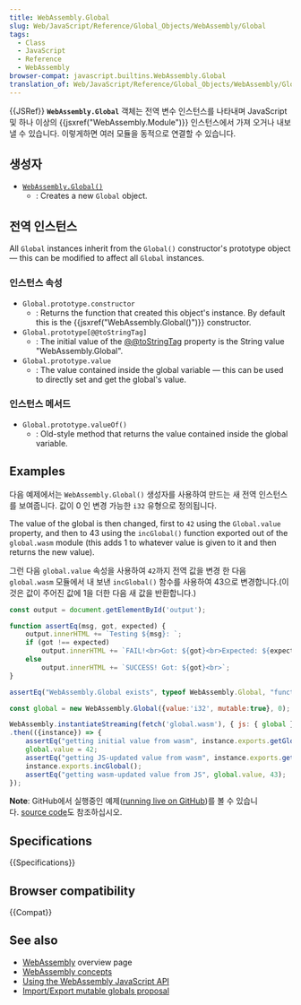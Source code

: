 ```yaml
---
title: WebAssembly.Global
slug: Web/JavaScript/Reference/Global_Objects/WebAssembly/Global
tags:
  - Class
  - JavaScript
  - Reference
  - WebAssembly
browser-compat: javascript.builtins.WebAssembly.Global
translation_of: Web/JavaScript/Reference/Global_Objects/WebAssembly/Global
---
```

{{JSRef}} **`WebAssembly.Global`** 객체는 전역 변수 인스턴스를 나타내며 JavaScript 및 하나 이상의 {{jsxref("WebAssembly.Module")}} 인스턴스에서 가져 오거나 내보낼 수 있습니다. 이렇게하면 여러 모듈을 동적으로 연결할 수 있습니다.

## 생성자

- [`WebAssembly.Global()`](/en-US/docs/Web/JavaScript/Reference/Global_Objects/WebAssembly/Global/Global)
  - : Creates a new `Global` object.

## 전역 인스턴스

All `Global` instances inherit from the `Global()` constructor's prototype object — this can be modified to affect all `Global` instances.

### 인스턴스 속성

- `Global.prototype.constructor`
  - : Returns the function that created this object's instance. By default this is the {{jsxref("WebAssembly.Global()")}} constructor.
- `Global.prototype[@@toStringTag]`
  - : The initial value of the [@@toStringTag](/en-US/docs/Web/JavaScript/Reference/Global_Objects/Symbol/toStringTag) property is the String value "WebAssembly.Global".
- `Global.prototype.value`
  - : The value contained inside the global variable — this can be used to directly set and get the global's value.

### 인스턴스 메서드

- `Global.prototype.valueOf()`
  - : Old-style method that returns the value contained inside the global variable.

## Examples

다음 예제에서는 `WebAssembly.Global()` 생성자를 사용하여 만드는 새 전역 인스턴스를 보여줍니다. 값이 0 인 변경 가능한 `i32` 유형으로 정의됩니다.

The value of the global is then changed, first to `42` using the `Global.value` property, and then to 43 using the `incGlobal()` function exported out of the `global.wasm` module (this adds 1 to whatever value is given to it and then returns the new value).

그런 다음 `global.value` 속성을 사용하여 `42`까지 전역 값을 변경 한 다음 `global.wasm` 모듈에서 내 보낸 `incGlobal()` 함수를 사용하여 43으로 변경합니다.(이것은 값이 주어진 값에 1을 더한 다음 새 값을 반환합니다.)

```js
const output = document.getElementById('output');

function assertEq(msg, got, expected) {
    output.innerHTML += `Testing ${msg}: `;
    if (got !== expected)
        output.innerHTML += `FAIL!<br>Got: ${got}<br>Expected: ${expected}<br>`;
    else
        output.innerHTML += `SUCCESS! Got: ${got}<br>`;
}

assertEq("WebAssembly.Global exists", typeof WebAssembly.Global, "function");

const global = new WebAssembly.Global({value:'i32', mutable:true}, 0);

WebAssembly.instantiateStreaming(fetch('global.wasm'), { js: { global } })
.then(({instance}) => {
    assertEq("getting initial value from wasm", instance.exports.getGlobal(), 0);
    global.value = 42;
    assertEq("getting JS-updated value from wasm", instance.exports.getGlobal(), 42);
    instance.exports.incGlobal();
    assertEq("getting wasm-updated value from JS", global.value, 43);
});
```

<div class="note"><p><strong>Note</strong>: GitHub에서 실행중인 예제(<a href="https://mdn.github.io/webassembly-examples/js-api-examples/global.html">running live on GitHub</a>)를 볼 수 있습니다. <a href="https://github.com/mdn/webassembly-examples/blob/master/js-api-examples/global.html">source code</a>도 참조하십시오.</p></div>

## Specifications

{{Specifications}}

## Browser compatibility

{{Compat}}

## See also

- [WebAssembly](/ko/docs/WebAssembly) overview page
- [WebAssembly concepts](/ko/docs/WebAssembly/Concepts)
- [Using the WebAssembly JavaScript API](/ko/docs/WebAssembly/Using_the_JavaScript_API)
- [Import/Export mutable globals proposal](https://github.com/WebAssembly/mutable-global/blob/master/proposals/mutable-global/Overview.md)
